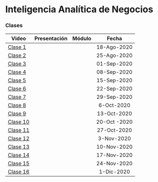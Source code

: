 
# Inteligencia Analítica de Negocios


### Clases

| Video    |Presentación  |Módulo     |Fecha|
|----------|:-------------|:----------|:-----:|
[Clase 1](https://www.youtube.com/watch?v=dWd0a6_eU58)|||18-Ago-2020|
[Clase 2](https://www.youtube.com/watch?v=UNQl73zSmPw)|||25-Ago-2020|
[Clase 3](https://www.youtube.com/watch?v=YB1PUBF2aMg)|||01-Sep-2020|
[Clase 4](https://www.youtube.com/watch?v=cZzt29DNVAU)|||08-Sep-2020|
[Clase 5](https://www.youtube.com/watch?v=6LpoJ7Tajgc)|||15-Sep-2020|
[Clase 6](https://www.youtube.com/watch?v=AgeTKinH7Ng)|||22-Sep-2020|
[Clase 7](https://youtu.be/Tf-o5Gqvk_4)|||29-Sep-2020|
[Clase 8](https://youtu.be/Tf-o5Gqvk_4)|||6-Oct-2020|
[Clase 9](https://youtu.be/Tf-o5Gqvk_4)|||13-Oct-2020|
[Clase 10](https://youtu.be/Tf-o5Gqvk_4)|||20-Oct -2020|
[Clase 11](https://youtu.be/Tf-o5Gqvk_4)|||27-Oct-2020|
[Clase 12](https://youtu.be/Tf-o5Gqvk_4)|||3-Nov-2020|
[Clase 13](https://youtu.be/Tf-o5Gqvk_4)|||10-Nov-2020|
[Clase 14](https://youtu.be/Tf-o5Gqvk_4)|||17-Nov-2020|
[Clase 15](https://youtu.be/Tf-o5Gqvk_4)|||24-Nov-2020|
[Clase 16](https://youtu.be/Tf-o5Gqvk_4)|||1-Dic-2020|

